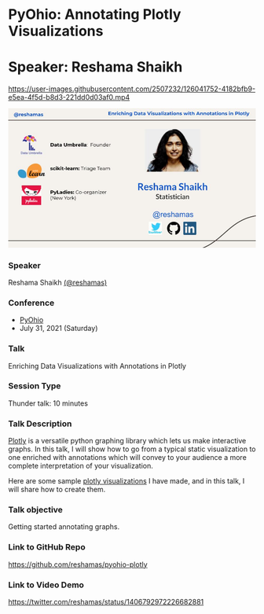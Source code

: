 # PyOhio: Annotating Plotly Visualizations
# Speaker:  Reshama Shaikh


https://user-images.githubusercontent.com/2507232/126041752-4182bfb9-e5ea-4f5d-b8d3-221dd0d03af0.mp4



![f1.png](images/speaker_reshama_shaikh.jpg)


### Speaker
Reshama Shaikh [(@reshamas)](https://twitter.com/reshamas)

### Conference
- [PyOhio](https://www.pyohio.org/2021/)
- July 31, 2021 (Saturday)

### Talk
Enriching Data Visualizations with Annotations in Plotly


### Session Type
Thunder talk:  10 minutes

### Talk Description
[Plotly](https://plotly.com/python/) is a versatile python graphing library which lets us make interactive graphs.  In this talk, I will show how to go from a typical static visualization to one enriched with annotations which will convey to your audience a more complete interpretation of your visualization. 

Here are some sample [plotly visualizations](https://reshamas.github.io/covid19-plots/) I have made, and in this talk, I will share how to create them.

### Talk objective  
Getting started annotating graphs.

### Link to GitHub Repo
https://github.com/reshamas/pyohio-plotly

### Link to Video Demo
https://twitter.com/reshamas/status/1406792972226682881
